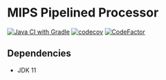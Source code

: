 # MIPS Pipelined Processor

[![Java CI with Gradle](https://github.com/seanwu1105/mips-pipelined-processor/workflows/Java%20CI%20with%20Gradle/badge.svg)](https://github.com/seanwu1105/mips-pipelined-processor/actions)
[![codecov](https://codecov.io/gh/seanwu1105/mips-pipelined-processor/branch/master/graph/badge.svg)](https://codecov.io/gh/seanwu1105/mips-pipelined-processor)
[![CodeFactor](https://www.codefactor.io/repository/github/seanwu1105/mips-pipelined-processor/badge)](https://www.codefactor.io/repository/github/seanwu1105/mips-pipelined-processor)

## Dependencies

* JDK 11